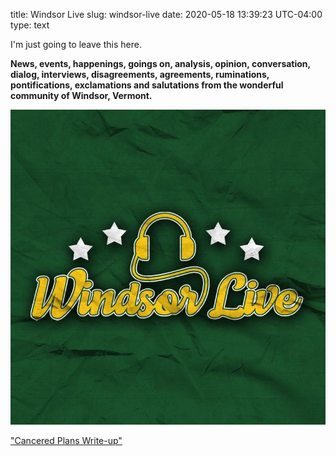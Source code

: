 title: Windsor Live
slug: windsor-live
date: 2020-05-18 13:39:23 UTC-04:00
type: text

I'm just going to leave this here.

**News, events, happenings, goings on, analysis, opinion, conversation, dialog, interviews, disagreements, agreements, ruminations, pontifications, exclamations and salutations from the wonderful community of Windsor, Vermont.**

[<img src="/images/WLlogo.jpg">](https://windsorlive.net)

["Cancered Plans Write-up"](https://canceredplans.substack.com/p/windsor-live)
